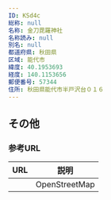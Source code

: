 ```yaml
---
ID: KSd4c
総称: null
名称: 金刀毘羅神社
名称読み: null
別名: null
都道府県: 秋田県
区域: 能代市
緯度: 40.1953693
経度: 140.1153656
郵便番号: 57344
住所: 秋田県能代市半戸沢台０１６
---
```


## その他

### 参考URL

| URL | 説明          |
| --- | ------------- |
|     | OpenStreetMap |
